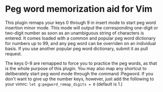 # Peg word memorization aid for Vim

This plugin remaps your keys 0 through 9 in insert mode to start peg word insertion minor mode. This mode will output the corresponding one-digit or two-digit number as soon as an unambiguous string of characters is entered. It comes loaded with a common and popular peg word dictionary for numbers up to 99, and any peg word can be overriden on an individual basis. If you use another popular peg word dictionary, submit it as pull request.

The keys 0-9 are remapped to force you to practice the peg words, as that is the whole purpose of this plugin. You may also map any shortcut to deliberately start peg word mode through the command :Pegword. If you don't want to give up the number keys, however, just add the following to your vimrc: `let g:pegword_remap_digits = 0` (default is 1.)
